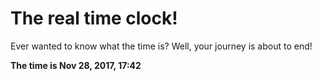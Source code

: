 # The real time clock!

Ever wanted to know what the time is? Well, your journey is about to end!

**The time is Nov 28, 2017, 17:42**
